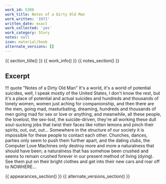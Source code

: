 ```yaml
---
work_id: 5386
work_title: Notes of a Dirty Old Man
work_written: '1971'
written_date: exact
work_collected: 'yes'
work_category: Story
notes: null
icon: material/book
alternate_versions: []
---
```


{{ section_title() }}
{{ work_info() }}
{{ notes_section() }}
## Excerpt
!!! quote "Notes of a Dirty Old Man"
    It's a world, it's a world of potential suicides, well, I speak mostly of the United States, I don't know the rest, but it's a place of potential and actual suicides and hundreds and thousands of lonely women, women just aching for companionship, and then there are the men, going mad, masturbating, dreaming, hundreds and thousands of men going mad for sex or love or anything, and meanwhile, all these people, the lovelost, the sex-lost, the suicide-driven, they're all working these dull soul-sucking jobs that twist their faces like rotten lemons and pinch their spirits, out, out, out... Somewhere in the structure of our society it is impossible for these people to contact each other. Churches, dances, parties only seem to push them further apart, and the dating clubs, the Computer Love Machines only destroy more and more a naturalness that should have been; a naturalness that has somehow been crushed and seems to remain crushed forever in our present method of living (dying). See them put on their bright clothes and get into their new cars and roar off to NOWHERE...

{{ appearances_section() }}
{{ alternate_versions_section() }}
